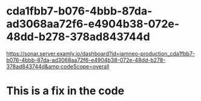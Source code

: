# cda1fbb7-b076-4bbb-87da-ad3068aa72f6-e4904b38-072e-48dd-b278-378ad843744d
https://sonar.server.examly.io/dashboard?id=iamneo-production_cda1fbb7-b076-4bbb-87da-ad3068aa72f6-e4904b38-072e-48dd-b278-378ad843744d&amp;codeScope=overall



# This is a fix in the code






   
     
